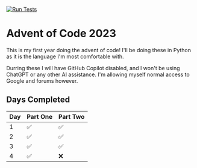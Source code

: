 [![Run Tests](https://github.com/MaxAnderson95/advent-of-code-2023/actions/workflows/run_tests.yaml/badge.svg)](https://github.com/MaxAnderson95/advent-of-code-2023/actions/workflows/run_tests.yaml)

# Advent of Code 2023

This is my first year doing the advent of code! I'll be doing these in Python as it is the language I'm most comfortable with.

Durring these I will have GitHub Copilot disabled, and I won't be using ChatGPT or any other AI assistance. I'm allowing myself normal access to Google and forums however.

## Days Completed

| Day | Part One | Part Two |
| --- | -------- | -------- |
| 1   | ✅       | ✅       |
| 2   | ✅       | ✅       |
| 3   | ✅       | ✅       |
| 4   | ✅       | ❌       |
